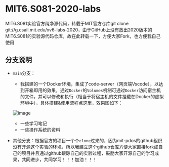 # MIT6.S081-2020-labs
MIT6.S081实验官方纯净源代码，转载于MIT官方仓库git clone git://g.csail.mit.edu/xv6-labs-2020，由于GitHub上没有放出2020版本的MIT6.S081的实验源代码仓库，故在此转载一下，方便大家Fork，也方便我自己使用

## 分支说明

- `main`分支：

  - 我搭建的一个Docker环境，集成了code-server（网页端Vscode），以达到开箱即用的效果，通过`Docker`的`Volumes`机制可通过`Docker`访问宿主机的文件，并可以修改和执行（相当于将宿主机的文件挂载在Docker的虚拟环境中），具体搭建&使用流程点[这里](https://zhuanlan.zhihu.com/p/417668697)，效果图如下：

  ![image](https://camo.githubusercontent.com/662e3c37f47f849a515958594a24097708c823fa5af56a6b880e0ef6f6b3cb79/68747470733a2f2f63646e2e6a7364656c6976722e6e65742f67682f43616c76696e4861796e65732f496d616765487562406d61696e2f426c6f67496d6167652f696d6167652e356c383430616b35767730302e706e67)

  - 一些学习笔记
  - 一些操作系统的资料

- 其他分支：根据官方的项目一个个`clone`过来的，因为mit-pdos的github组织没有开源这个实验的环境，所以我建立这个github仓库方便大家直接fork成自己的项目并且通过github跟踪自己的实验过程，鼓励大家开源自己的学习成果，共同进步，共同学习！！！加油！！！

